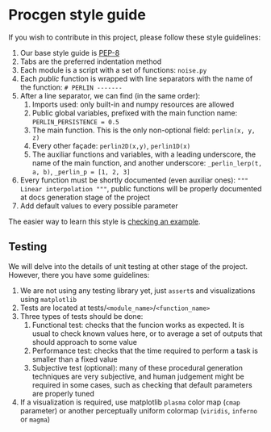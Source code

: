 Procgen style guide
===================

If you wish to contribute in this project, please follow these style guidelines:

1. Our base style guide is [PEP-8](https://www.python.org/dev/peps/pep-0008/)
2. Tabs are the preferred indentation method
3. Each module is a script with a set of functions: `noise.py`
4. Each *public* function is wrapped with line separators with the name of the function: `# PERLIN -------`
5. After a line separator, we can find (in the same order):
	1. Imports used: only built-in and numpy resources are allowed
	1. Public global variables, prefixed with the main function name: `PERLIN_PERSISTENCE = 0.5`
	2. The main function. This is the only non-optional field: `perlin(x, y, z)`
	3. Every other façade: `perlin2D(x,y)`, `perlin1D(x)`
	4. The auxiliar functions and variables, with a leading underscore, the name of the main function, and another underscore: `_perlin_lerp(t, a, b)`, `_perlin_p = [1, 2, 3]`
6. Every function must be shortly documented (even auxiliar ones): `""" Linear interpolation """`, public functions will be properly documented at docs generation stage of the project
7. Add default values to every possible parameter

The easier way to learn this style is [checking an example](./procgen/noise.py).

## Testing

We will delve into the details of unit testing at other stage of the project. However, there you have some guidelines:

1. We are not using any testing library yet, just `assert`s and visualizations using `matplotlib`
2. Tests are located at tests/`<module_name>`/`<function_name>`
3. Three types of tests should be done:
	1. Functional test: checks that the funcion works as expected. It is usual to check known values here, or to average a set of outputs that should approach to some value
	2. Performance test: checks that the time required to perform a task is smaller than a fixed value
	3. Subjective test (optional): many of these procedural generation techniques are very subjective, and human judgement might be required in some cases, such as checking that default parameters are properly tuned
4. If a visualization is required, use matplotlib `plasma` color map (`cmap` parameter) or another perceptually uniform colormap (`viridis`, `inferno` or `magma`)